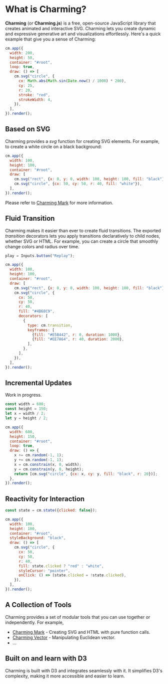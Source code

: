 # What is Charming?

**Charming** (or **Charming.js**) is a free, open-source JavaScript library that creates animated and interactive SVG. Charming lets you create dynamic and expressive generative art and visualizations effortlessly. Here's a quick example that give you a sense of Charming:

```js eval t=module
cm.app({
  width: 200,
  height: 50,
  container: "#root",
  loop: true,
  draw: () => [
    cm.svg("circle", {
      cx: Math.abs(Math.sin(Date.now() / 1000) * 200),
      cy: 25,
      r: 20,
      stroke: "red",
      strokeWidth: 4,
    }),
  ],
}).render();
```

## Based on SVG

Charming provides a _svg_ function for creating SVG elements. For example, to create a white circle on a black background:

```js eval t=module
cm.app({
  width: 100,
  height: 100,
  container: "#root",
  draw: [
    cm.svg("rect", {x: 0, y: 0, width: 100, height: 100, fill: "black"}),
    cm.svg("circle", {cx: 50, cy: 50, r: 40, fill: "white"}),
  ],
}).render();
```

Please refer to [Charming Mark](/docs/charming-mark) for more information.

## Fluid Transition

Charming makes it easier than ever to create fluid transitions. The exported _transition_ decorators lets you apply transitions declaratively to child nodes, whether SVG or HTML. For example, you can create a circle that smoothly change colors and radius over time.

```js eval code=false
play = Inputs.button("Replay");
```

```js eval t=module,replayable
cm.app({
  width: 100,
  height: 100,
  container: "#root",
  draw: [
    cm.svg("rect", {x: 0, y: 0, width: 100, height: 100, fill: "black"}),
    cm.svg("circle", {
      cx: 50,
      cy: 50,
      r: 40,
      fill: "#4B68C9",
      decorators: [
        {
          type: cm.transition,
          keyframes: [
            {fill: "#E5B442", r: 0, duration: 1000},
            {fill: "#EE7A64", r: 40, duration: 2000},
          ],
        },
      ],
    }),
  ],
}).render();
```

## Incremental Updates

Work in progress.

```js eval t=module
const width = 600;
const height = 150;
let x = width / 2;
let y = height / 2;

cm.app({
  width: 600,
  height: 150,
  container: "#root",
  loop: true,
  draw: () => {
    x += cm.random(-1, 1);
    y += cm.random(-1, 1);
    x = cm.constrain(x, 0, width);
    y = cm.constrain(y, 0, height);
    return [cm.svg("circle", {cx: x, cy: y, fill: "black", r: 20})];
  },
}).render();
```

## Reactivity for Interaction

```js eval t=module
const state = cm.state({clicked: false});

cm.app({
  width: 100,
  height: 100,
  container: "#root",
  styleBackground: "black",
  draw: () => [
    cm.svg("circle", {
      cx: 50,
      cy: 50,
      r: 40,
      fill: state.clicked ? "red" : "white",
      styleCursor: "pointer",
      onClick: () => (state.clicked = !state.clicked),
    }),
  ],
}).render();
```

## A Collection of Tools

Charming provides a set of modular tools that you can use together or independently. For example,

- [Charming Mark](/docs/charming-mark) - Creating SVG and HTML with pure function calls.
- [Charming Vector](/docs/charming-vector) - Manipulating Euclidean vector.
- ...

## Built on and learn with D3

Charming is built with D3 and integrates seamlessly with it. It simplifies D3's complexity, making it more accessible and easier to learn.
